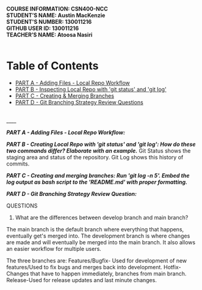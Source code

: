 **COURSE INFORMATION: CSN400-NCC**<br />
**STUDENT’S NAME: Austin MacKenzie**<br />
**STUDENT'S NUMBER: 130011216**<br />
**GITHUB USER ID: 130011216**<br />
**TEACHER’S NAME: Atoosa Nasiri**<br />
<br />
# Table of Contents
- [PART A - Adding Files - Local Repo Workflow](https://github.com/130011216-myseneca/CSN400-Capstone/blob/3401d7049b52523d4ca3874a9d56a53544264ef7/Checkpoint2/README.md#L13-L14)
- [PART B - Inspecting Local Repo with 'git status' and 'git log'](https://github.com/130011216-myseneca/CSN400-Capstone/blob/3401d7049b52523d4ca3874a9d56a53544264ef7/Checkpoint2/README.md#L15)
- [PART C - Creating & Merging Branches](https://github.com/130011216-myseneca/CSN400-Capstone/blob/3401d7049b52523d4ca3874a9d56a53544264ef7/Checkpoint2/README.md#L19)
- [PART D - Git Branching Strategy Review Questions](https://github.com/130011216-myseneca/CSN400-Capstone/blob/3401d7049b52523d4ca3874a9d56a53544264ef7/Checkpoint2/README.md#L21)
<br />
____
<br />

***PART A - Adding Files - Local Repo Workflow:***

***PART B - Creating Local Repo with 'git status' and 'git log': How do these two commands differ? Elaborate with an example.***
Git Status shows the staging area and status of the repository.
Git Log shows this history of commits.

***PART C - Creating and merging branches: Run 'git log -n 5'. Embed the log output as bash script to the 'README.md' with proper formatting.***

***PART D - Git Branching Strategy Review Question:***

QUESTIONS
1. What are the differences between develop branch and main branch?

The main branch is the default branch where everything that happens, eventually get's merged into. The development branch is where changes are made and will eventually be merged into the main branch.  It also allows an easier workflow for multiple users.

The three branches are:
Features/Bugfix- Used for development of new features/Used to fix bugs and merges back into development.
Hotfix-Changes that have to happen immediately, branches from main branch.
Release-Used for release updates and last minute changes.